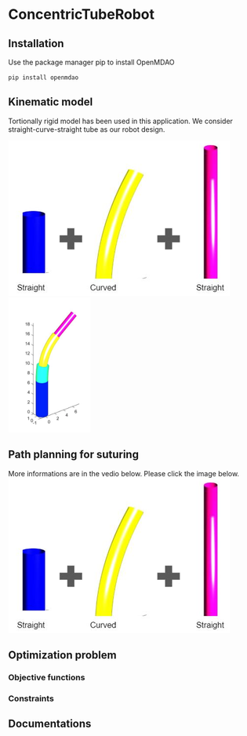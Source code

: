 # ConcentricTubeRobot

## Installation
Use the package manager pip to install OpenMDAO
```bash
pip install openmdao
```
## Kinematic model
Tortionally rigid model has been used in this application. We consider straight-curve-straight tube as our robot design.

![text](https://github.com/FredLin0421/CTR/blob/ctr_opt_all/Pics/Tubes.JPG)
![text](https://github.com/FredLin0421/ConcentricTubeRobot/blob/master/images/Screen%20Shot%202020-01-13%20at%208.24.11%20PM.png)

## Path planning for suturing
More informations are in the vedio below. Please click the image below. 
[![](https://github.com/FredLin0421/CTR/blob/ctr_opt_all/Pics/Tubes.JPG)](https://www.youtube.com/watch?v=q3hONNn4UwM) 
## Optimization problem
### Objective functions

### Constraints


## Documentations
